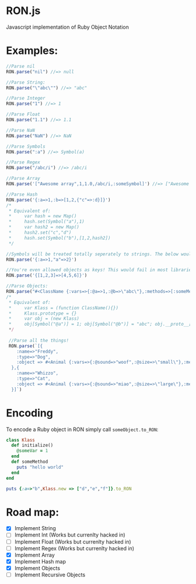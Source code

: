 # RON.js
Javascript implementation of Ruby Object Notation

# Examples:

```js
//Parse nil
RON.parse("nil") //=> null

//Parse String:
RON.parse("\"abc\"") //=> "abc"

//Parse Integer
RON.parse("1") //=> 1

//Parse Float
RON.parse("1.1") //=> 1.1

//Parse NaN
RON.parse("NaN") //=> NaN

//Parse Symbols
RON.parse(":a") //=> Symbol(a)

//Parse Regex
RON.parse("/abc/i") //=> /abc/i

//Parse Array
RON.parse('["Awesome array",1,1.0,/abc/i,:someSymbol]') //=> ["Awesome array",1,1.0,/abc/i,Symbol(someSymbol)]

//Parse Hash
RON.parse('{:a=>1,:b=>[1,2,{"c"=>:d}]}')
/*
 * Equivalent of: 
 *     var hash = new Map()
 *     hash.set(Symbol("a"),1)
 *     var hash2 = new Map()
 *     hash2.set("c","d")
 *     hash.set(Symbol("b"),[1,2,hash2])
 */

//Symbols will be treated totally seperately to strings. The below would fail in Opal, but not in RON:
RON.parse('{:a=>1,"a"=>2}')

//You're even allowed objects as keys! This would fail in most libraries, but not in RON:
RON.parse('{[1,2,3]=>[4,5,6]}')

//Parse Objects:
RON.parse("#<ClassName {:vars=>{:@a=>1,:@b=>\"abc\"},:methods=>[:someMethod]}>")
/*
 * Equivalent of: 
 *     var Klass = (function ClassName(){})
 *     Klass.prototype = {}
 *     var obj = (new Klass)
 *     obj[Symbol("@a")] = 1; obj[Symbol("@b")] = "abc"; obj.__proto__[Symbol("@someMethod")] = function(){/*[Ruby]*/}
 */
 
 //Parse all the things!
 RON.parse(`[{
    :name=>"Freddy",
    :type=>"Dog",
    :object => #<Animal {:vars=>{:@sound=>"woof",:@size=>\"small\"},:methods=>[:bark]}>
  },{
    :name=>"Whizzo",
    :type=>"Cat",
    :object => #<Animal {:vars=>{:@sound=>"miao",:@size=>\"large\"},:methods=>[:miao]}>
  }]`)
```
# Encoding

To encode a Ruby object in RON simply call `someObject.to_RON`:

```ruby
class Klass
  def initialize()
    @someVar = 1
  end
  def someMethod
    puts "hello world"
  end
end

puts {:a=>"b",Klass.new => ["d","e","f"]}.to_RON
```

# Road map:
* [x] Implement String
* [ ] Implement Int   (Works but currenlty hacked in)
* [ ] Implement Float (Works but currenlty hacked in)
* [ ] Implement Regex (Works but currenlty hacked in)
* [x] Implement Array
* [x] Implement Hash map
* [x] Implement Objects
* [ ] Implement Recursive Objects
